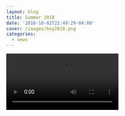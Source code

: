 ```yaml
---
layout: blog
title: Summer 2018
date: '2018-10-02T22:49:29-04:00'
cover: /images/boy2018.png
categories:
  - news
---
```

<style>

.video-container {
  width: auto;

  height: auto;
 object-fit: scale-down;
}

.video-container video {
  width: auto;
  height: auto;
 object-fit: scale-down;
}

</style>

<div class="video-container">

  <video controls="controls" src="/images/Summer2018.mov" type="video/mov">

  </video>

</div>
